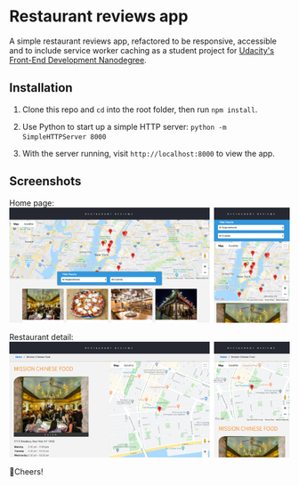 # Restaurant reviews app

A simple restaurant reviews app, refactored to be responsive, accessible and to include service worker caching as a student project for [Udacity's Front-End Development Nanodegree](https://www.udacity.com/course/front-end-web-developer-nanodegree--nd0011).

## Installation
1. Clone this repo and `cd` into the root folder, then run `npm install`.

2. Use Python to start up a simple HTTP server:
`python -m SimpleHTTPServer 8000`

3. With the server running, visit `http://localhost:8000` to view the app.

## Screenshots
Home page:
![Home](/screenshots/home-responsive.png)

Restaurant detail:
![Restaurant detail](/screenshots/detail-responsive.png "Responsive restaurant detail page")

🍻Cheers!

